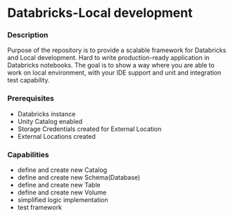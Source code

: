 # Databricks-Local development

### Description
Purpose of the repository is to provide a scalable framework for Databricks and Local development.
Hard to write production-ready application in Databricks notebooks.
The goal is to show a way where you are able to work on local environment, with your IDE support and unit and integration test capability.

### Prerequisites
- Databricks instance
- Unity Catalog enabled
- Storage Credentials created for External Location
- External Locations created

### Capabilities
- define and create new Catalog
- define and create new Schema(Database)
- define and create new Table
- define and create new Volume
- simplified logic implementation
- test framework